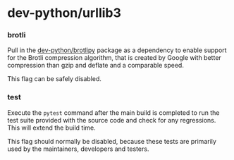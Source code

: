 # dev-python/urllib3

### brotli
Pull in the [dev-python/brotlipy](../dev-python/brotlipy.md) package as a dependency to enable support for the Brotli compression algorithm, that is created by Google with better compression than gzip and deflate and a comparable speed.

This flag can be safely disabled.

### test
Execute the `pytest` command after the main build is completed to run the test suite provided with the source code and check for any regressions. This will extend the build time.

This flag should normally be disabled, because these tests are primarily used by the maintainers, developers and testers.
